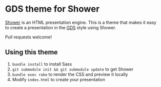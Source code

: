 # GDS theme for Shower

[Shower][] is an HTML presentation engine. This is a theme that makes it easy to
create a presentation in the [GDS][] style using Shower.

Pull requests welcome!

## Using this theme

1. `bundle install` to install Sass
2. `git submodule init && git submodule update` to get Shower
3. `bundle exec rake` to render the CSS and preview it locally
4. Modify `index.html` to create your presentation

[GDS]: https://gds.blog.gov.uk/
[Shower]: https://github.com/shower/shower
